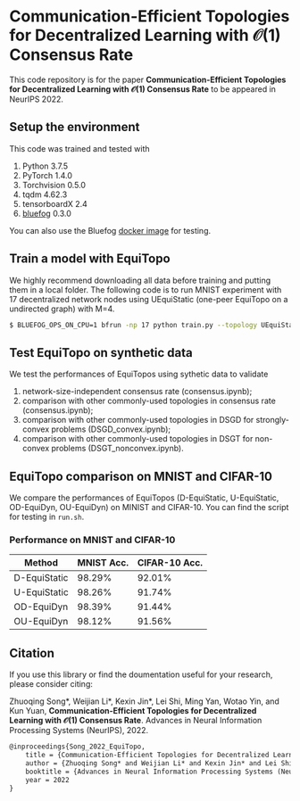 # Communication-Efficient Topologies for Decentralized Learning with $\mathcal{O}(1)$ Consensus Rate 

This code repository is for the paper
**Communication-Efficient Topologies for Decentralized Learning with $\mathcal{O}(1)$ Consensus Rate** to
be appeared in NeurIPS 2022. 

## Setup the environment

This code was trained and tested with

1. Python 3.7.5
2. PyTorch 1.4.0
3. Torchvision 0.5.0
4. tqdm 4.62.3
5. tensorboardX 2.4
6. [bluefog](https://github.com/Bluefog-Lib/bluefog) 0.3.0

You can also use the Bluefog
[docker image](https://bluefog-lib.github.io/bluefog/docker.html) for testing.

## Train a model with EquiTopo

We highly recommend downloading all data before training and putting them in a local folder. The following code is to run MNIST experiment with 17 decentralized network nodes using UEquiStatic (one-peer EquiTopo on a undirected graph) with M=4.

```bash
$ BLUEFOG_OPS_ON_CPU=1 bfrun -np 17 python train.py --topology UEquiStatic --M 4 --dataset mnist --atc-style --disable-dynamic-topology
```
## Test EquiTopo on synthetic data

We test the performances of EquiTopos using sythetic data to validate 
1) network-size-independent consensus rate (consensus.ipynb);
2) comparison with other commonly-used topologies in consensus rate (consensus.ipynb);
3) comparison with other commonly-used topologies in DSGD for strongly-convex problems (DSGD_convex.ipynb);
4) comparison with other commonly-used topologies in DSGT for non-convex problems (DSGT_nonconvex.ipynb).

## EquiTopo comparison on MNIST and CIFAR-10

We compare the performances of EquiTopos (D-EquiStatic, U-EquiStatic, OD-EquiDyn, OU-EquiDyn) on MINIST and CIFAR-10. You can find the script for testing in `run.sh`.

### Performance on MNIST and CIFAR-10

| Method  | MNIST Acc. | CIFAR-10 Acc. |
|--------|------|------|
| D-EquiStatic | 98.29% | 92.01% |
| U-EquiStatic | 98.26% | 91.74% |
| OD-EquiDyn | 98.39% | 91.44% |
| OU-EquiDyn | 98.12% | 91.56% |

## Citation

If you use this library or find the doumentation useful for your research, please consider citing:

Zhuoqing Song*, Weijian Li*, Kexin Jin*, Lei Shi, Ming Yan, Wotao Yin, and Kun Yuan,
**Communication-Efficient Topologies for Decentralized Learning with $\mathcal{O}(1)$ Consensus Rate**.
Advances in Neural Information Processing Systems (NeurIPS), 2022.

```txt
@inproceedings{Song_2022_EquiTopo,
    title = {Communication-Efficient Topologies for Decentralized Learning with $\mathcal{O}(1)$ Consensus Rate},
    author = {Zhuoqing Song* and Weijian Li* and Kexin Jin* and Lei Shi and Ming Yan and Wotao Yin and Kun Yuan},
    booktitle = {Advances in Neural Information Processing Systems (NeurIPS)},
    year = 2022
}
```


